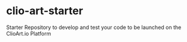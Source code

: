# clio-art-starter
Starter Repository to develop and test your code to be launched on the ClioArt.io Platform
